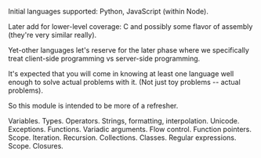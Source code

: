 Initial languages supported: Python, JavaScript (within Node).

Later add for lower-level coverage: C and possibly some flavor of assembly (they're very similar really).

Yet-other languages let's reserve for the later phase where we specifically treat client-side programming vs server-side programming.

It's expected that you will come in knowing at least one language well enough to solve actual problems with it. (Not just toy problems -- actual problems).

So this module is intended to be more of a refresher.

Variables. Types. Operators. Strings, formatting, interpolation. Unicode. Exceptions. Functions. Variadic arguments. Flow control. Function pointers. Scope. Iteration. Recursion. Collections. Classes. Regular expressions. Scope. Closures.